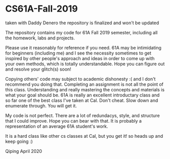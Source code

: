 # CS61A-Fall-2019
taken with Daddy Denero 
the repository is finalized and won't be updated 

The repository contains my code for 61A Fall 2019 semester, including all the homework, labs and projects.

Please use it reasonably for reference if you need. 61A may be intimidating for beginners (including me) and I see the necessity sometimes to get inspired by other people's approach and ideas in order to come up with your own methods, which is totally understandable. Hope you can figure out and resolve your glitch(s) soon!

Copying others' code may subject to academic dishonesty :( and I don't recommend you doing that. Completing an assignment is not all the point of this class. Understanding and really mastering the concepts and materials is what your goal should be. 61A is really an excellent introductary class and so far one of the best class I've taken at Cal. Don't cheat. Slow down and enumerate through. You will get it. 

My code is not perfect. There are a lot of redundacys, style, and structure that I could improve. Hope you can bear with that. It is probably a representation of an average 61A student's work.

It is a hard class like other cs classes at Cal, but you get it! so heads up and keep going :)

Qiping
April 2020

